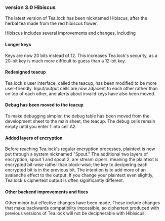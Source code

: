 ### version 3.0 Hibiscus

The latest version of Tea.lock has been nicknamed Hibiscus, after the herbal tea made from the red hibiscus flower.

Hibiscus includes several improvements and changes, including

#### Longer keys
Keys are now 20 bits instead of 12. This increases Tea.lock's security, as a 20-bit key is much more difficult to guess than a 12-bit key.

#### Redesigned teacup
Tea.lock's user interface, called the teacup, has been modified to be more user-friendly. Input/output cells are now adjacent to each other rather than on top of each other, and alerts about invalid keys have also been moved.

#### Debug has been moved to the teacup
To make debugging simpler, the debug table has been moved from the development sheet to the main sheet, the teacup. The debug cells remain empty until you enter 1 into cell A2.

#### Added layers of encryption
Before reaching Tea.lock's regular encryption processes, plaintext is now put through a system nicknamed "Spout." The additional two layers of encryption, spout 1 and spout 2, are stream cipers, meaning the plaintext is encrypted bit-wise rather than block-wise; the key to decipering each encrypted bit is in the previous bit. The intention is to add more of an avalanche effect to the output. If you change your plaintext even slightly, Tea.lock's ciphertext output is often significantly different.

#### Other backend improvements and fixes
Other minor but effective changes have been made. These include changes that make backwards compatibility impossible, so ciphertext produced with previous versions of Tea.lock will not be decipherable with Hibisicus.  
